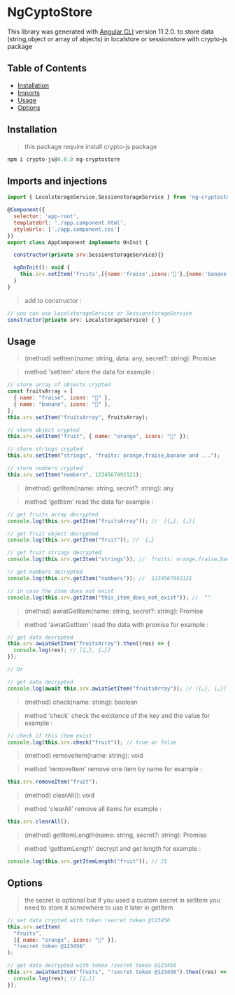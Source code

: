 # NgCyptoStore

This library was generated with [Angular CLI](https://github.com/angular/angular-cli) version 11.2.0.
to store data (string,object or array of abjects) in localstore or sessionstore with crypto-js package

## Table of Contents

- [Installation](#Installation)
- [Imports](#Imports)
- [Usage](#Usage)
- [Options](#Options)

## Installation

> this package require install crypto-js package

```js
npm i crypto-js@4.0.0 ng-cryptostore
```

## Imports and injections

```js
import { LocalstorageService,SessionstorageService } from 'ng-cryptostore';

@Component({
  selector: 'app-root',
  templateUrl: './app.component.html',
  styleUrls: ['./app.component.css']
})
export class AppComponent implements OnInit {

  constructor(private srv:SessionstorageService){}

  ngOnInit(): void {
    this.srv.setItem('fruits',[{name:'fraise',icons:'🍓'},{name:'banane',icons:'🍌'}])
  }
}
```

> add to constructor :

```js
// you can use LocalstorageService or SessionstorageService
constructor(private srv: LocalstorageService) { }

```

## Usage

> (method) setItem(name: string, data: any, secret?: string): Promise<void>

> method 'setItem' store the data
> for example :

```js
// store array of objects crypted
const fruitsArray = [
  { name: "fraise", icons: "🍓" },
  { name: "banane", icons: "🍌" },
];
this.srv.setItem("fruitsArray", fruitsArray);

// store object crypted
this.srv.setItem("fruit", { name: "orange", icons: "🍊" });

// store strings crypted
this.srv.setItem("strings", "fruits: orange,fraise,banane and ...");

// store numbers crypted
this.srv.setItem("numbers", 1234567892121);
```

> (method) getItem(name: string, secret?: string): any

> method 'getItem' read the data
> for example :

```js
// get fruits array decrypted
console.log(this.srv.getItem("fruitsArray")); //  [{…}, {…}]

// get fruit object decrypted
console.log(this.srv.getItem("fruit")); //  {…}

// get fruit strings decrypted
console.log(this.srv.getItem("strings")); //  fruits: orange,fraise,banane and ...

// get numbers decrypted
console.log(this.srv.getItem("numbers")); //  1234567892121

// in case the item does not exist
console.log(this.srv.getItem("this_item_does_not_exist")); //  ""
```

> (method) awiatGetItem(name: string, secret?: string): Promise<any>

> method 'awiatGetItem' read the data with promise
> for example :

```js
// get data decrypted
this.srv.awiatGetItem("fruitsArray").then((res) => {
  console.log(res); // [{…}, {…}]
});

// Or

// get data decrypted
console.log(await this.srv.awiatGetItem("fruitsArray")); // [{…}, {…}]
```

> (method) check(name: string): boolean

> method 'check' check the existence of the key and the value
> for example :

```js
// check if this item exist
console.log(this.srv.check("fruit")); // true or false
```

> (method) removeItem(name: string): void

> method 'removeItem' remove one item by name
> for example :

```js
this.srv.removeItem("fruit");
```

> (method) clearAll(): void

> method 'clearAll' remove all items
> for example :

```js
this.srv.clearAll();
```

> (method) getItemLength(name: string, secret?: string): Promise<number>

> method 'getItemLength' decrypt and get length
> for example :

```js
console.log(this.srv.getItemLength("fruit")); // 21
```

## Options

> the secret is optional but if you used a custom secret in setItem you need to store it somewhere to use it later in getItem

```js
// set data crypted with token !secret token @123456
this.srv.setItem(
  "fruits",
  [{ name: "orange", icons: "🍊" }],
  "!secret token @123456"
);

// get data decrypted with token !secret token @123456
this.srv.awiatGetItem("fruits", "!secret token @123456").then((res) => {
  console.log(res); // [{…}]
});
```
